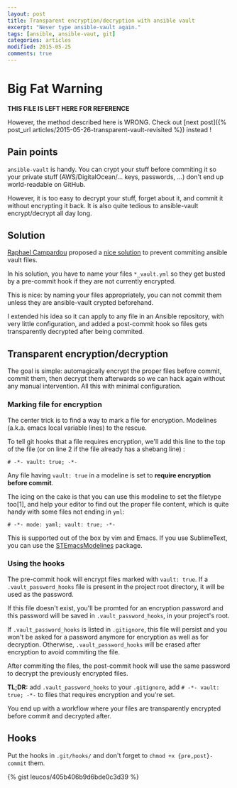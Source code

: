 ```yaml
---
layout: post
title: Transparent encryption/decryption with ansible vault
excerpt: "Never type ansible-vault again."
tags: [ansible, ansible-vaut, git]
categories: articles
modified: 2015-05-25
comments: true
---
```


# Big Fat Warning

**THIS FILE IS LEFT HERE FOR REFERENCE**

However, the method described here is WRONG. Check out 
[next post]({% post_url articles/2015-05-26-transparent-vault-revisited %}) instead !

## Pain points

`ansible-vault` is handy. You can crypt your stuff before commiting it so your
private stuff (AWS/DigitalOcean/... keys, passwords, ...) don't end up
world-readable on GitHub.

However, it is too easy to decrypt your stuff, forget about it, and commit it 
without encrypting it back. It is also quite tedious to ansible-vault
encrypt/decrypt all day long.

## Solution

[Raphael Campardou](https://github.com/ralovely) proposed a [nice
solution](https://gist.github.com/ralovely/9367737) to prevent commiting
ansible vault files.

In his solution, you have to name your files `*_vault.yml` so they get busted
by a pre-commit hook if they are not currently encrypted.

This is nice: by naming your files appropriately, you can not commit them unless
they are ansible-vault crypted beforehand.

I extended his idea so it can apply to any file in an Ansible repository, with
very little configuration, and added a post-commit hook so files gets
transparently decrypted after being commited.

## Transparent encryption/decryption

The goal is simple: automagically encrypt the proper files before commit,
commit them, then decrypt them afterwards so we can hack again without
any manual intervention. All this with minimal configuration.

### Marking file for encryption

The center trick is to find a way to mark a file for encryption. Modelines
(a.k.a. emacs local variable lines) to the rescue.

To tell git hooks that a file requires encryption, we'll add this line to
the top of the file (or on line 2 if the file already has a shebang
line) :

    # -*- vault: true; -*-

Any file having `vault: true` in a modeline is set to __require encryption before
commit__.

The icing on the cake is that you can use this modeline to set the filetype
too[1], and help your editor to find out the proper file content, which is
quite handy with some files not ending in `yml`:

    # -*- mode: yaml; vault: true; -*-

This is supported out of the box by vim and Emacs. If you use SublimeText,
you can use the [STEmacsModelines](https://github.com/kvs/STEmacsModelines)
package.

### Using the hooks

The pre-commit hook will encrypt files marked with `vault: true`. If a
`.vault_password_hooks` file is present in the project root directory, it will be
used as the password.

If this file doesn't exist, you'll be promted for an encryption password and
this password will be saved in `.vault_password_hooks`, in your project's root.

If `.vault_password_hooks` is listed in `.gitignore`, this file will persist and you
won't be asked for a password anymore for encryption as well as for decryption.
Otherwise, `.vault_password_hooks` will be erased after encryption to avoid commiting
the file.

After commiting the files, the post-commit hook will use the same password to
decrypt the previously encrypted files.

**TL;DR:** add `.vault_password_hooks` to your `.gitignore`, add `# -*-
vault: true; -*-` to files that requires encryption and you're set.

You end up with a workflow where your files are transparently encrypted before
commit and decrypted after.

## Hooks

Put the hooks in `.git/hooks/` and don't forget to `chmod +x
{pre,post}-commit` them.

{% gist leucos/405b406b9d6bde0c3d39 %}

